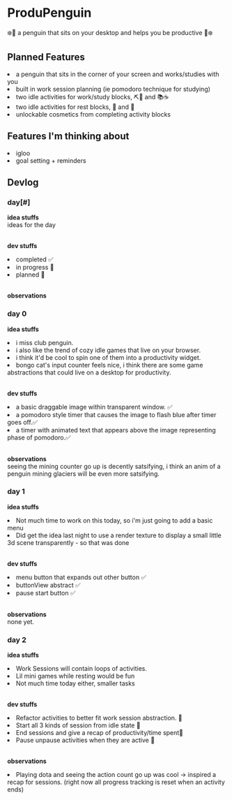 # ProduPenguin
❄️🐧 a penguin that sits on your desktop and helps you be productive 🐧❄️

## Planned Features
<li> a penguin that sits in the corner of your screen and works/studies with you </li>
<li> built in work session planning (ie pomodoro technique for studying) </li>
<li> two idle activities for work/study blocks, ⛏️🧊 and  📚☕ </li>
<li> two idle activities for rest blocks, 🪩 and 🏀  </li>
<li> unlockable cosmetics from completing activity blocks </li>

## Features I'm thinking about
<li> igloo  </li>
<li> goal setting + reminders </li>

## Devlog
### day[#] ###

**idea stuffs** <br>
ideas for the day

<br> **dev stuffs** <br>
<li> completed ✅ </li>
<li>in progress 🔨  </li>
<li> planned 📘 </li>
 
<br> **observations** <br>

### day 0 
**idea stuffs** <br>
<li> i miss club penguin.</li>
<li>i also like the trend of cozy idle games that live on your browser.</li>
<li>i think it'd be cool to spin one of them into a productivity widget.</li>
<li>bongo cat's input counter feels nice, i think there are some game abstractions that could live on a desktop for productivity. </li>


<br> **dev stuffs** <br>
<li> a basic draggable image within transparent window. ✅ </li>
<li> a pomodoro style timer that causes the image to flash blue after timer goes off.✅</li>
<li>a timer with animated text that appears above the image representing phase of pomodoro.✅</li>

 <br> **observations** <br>
seeing the mining counter go up is decently satsifying, i think an anim of a penguin mining glaciers will be even more satsifying. 

### day 1 
**idea stuffs** <br>
<li>Not much time to work on this today, so i'm just going to add a basic menu</li>
<li>Did get the idea last night to use a render texture to display a small little 3d scene transparently - so that was done</li>

<br> **dev stuffs** <br>
<li>menu button that expands out other button ✅ </li>
<li>buttonView abstract ✅ </li>
<li>pause start button ✅ </li>

 <br> **observations** <br>
none yet.

### day 2 
**idea stuffs** <br>
<li>Work Sessions will contain loops of activities.</li>
<li>Lil mini games while resting would be fun</li>
<li>Not much time today either, smaller tasks</li>

<br> **dev stuffs** <br>
<li>Refactor activities to better fit work session abstraction. 🔨</li>
<li>Start all 3 kinds of session from idle state 📘 </li>
<li>End sessions and give a recap of productivity/time spent📘</li>
<li>Pause unpause activities when they are active 📘 </li>

 <br> **observations** <br>
<li>Playing dota and seeing the action count go up was cool -> inspired a recap for sessions. (right now all progress tracking is reset when an activity ends)</li>
